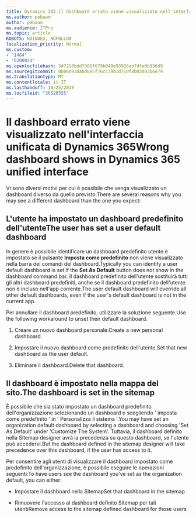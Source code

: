 ```yaml
---
title: Dynamics 365-il dashboard errato viene visualizzato nell'interfaccia unificata di Dynamics 365
ms.author: pebaum
author: pebaum
ms.audience: ITPro
ms.topic: article
ROBOTS: NOINDEX, NOFOLLOW
localization_priority: Normal
ms.custom:
- "1484"
- "6200024"
ms.openlocfilehash: 3d7258bdd7366f679b048e93926ab7dfe0b956d9
ms.sourcegitcommit: 0b06093dabd685f76cc39b1d7c0f8b03883b6e79
ms.translationtype: MT
ms.contentlocale: it-IT
ms.lasthandoff: 10/25/2019
ms.locfileid: "36528555"
---
```

# <a name="wrong-dashboard-shows-in-dynamics-365-unified-interface"></a><span data-ttu-id="789ba-102">Il dashboard errato viene visualizzato nell'interfaccia unificata di Dynamics 365</span><span class="sxs-lookup"><span data-stu-id="789ba-102">Wrong dashboard shows in Dynamics 365 unified interface</span></span>

<span data-ttu-id="789ba-103">Vi sono diversi motivi per cui è possibile che venga visualizzato un dashboard diverso da quello previsto:</span><span class="sxs-lookup"><span data-stu-id="789ba-103">There are several reasons why you may see a different dashboard than the one you expect:</span></span>

## <a name="the-user-has-set-a-user-default-dashboard"></a><span data-ttu-id="789ba-104">L'utente ha impostato un dashboard predefinito dell'utente</span><span class="sxs-lookup"><span data-stu-id="789ba-104">The user has set a user default dashboard</span></span> 

<span data-ttu-id="789ba-105">In genere è possibile identificare un dashboard predefinito utente è impostato se il pulsante **Imposta come predefinito** non viene visualizzato nella barra dei comandi del dashboard.</span><span class="sxs-lookup"><span data-stu-id="789ba-105">Typically you can identify a user default dashboard is set if the **Set As Default** button does not show in the dashboard command bar.</span></span> <span data-ttu-id="789ba-106">Il dashboard predefinito dell'utente sostituirà tutti gli altri dashboard predefiniti, anche se il dashboard predefinito dell'utente non è incluso nell'app corrente.</span><span class="sxs-lookup"><span data-stu-id="789ba-106">The user default dashboard will override all other default dashboards, even if the user's default dashboard is not in the current app.</span></span>

<span data-ttu-id="789ba-107">Per annullare il dashboard predefinito, utilizzare la soluzione seguente.</span><span class="sxs-lookup"><span data-stu-id="789ba-107">Use the following workaround to unset their default dashboard.</span></span>

1. <span data-ttu-id="789ba-108">Creare un nuovo dashboard personale.</span><span class="sxs-lookup"><span data-stu-id="789ba-108">Create a new personal dashboard.</span></span>

2. <span data-ttu-id="789ba-109">Impostare il nuovo dashboard come predefinito dell'utente.</span><span class="sxs-lookup"><span data-stu-id="789ba-109">Set that new dashboard as the user default.</span></span>

3. <span data-ttu-id="789ba-110">Eliminare il dashboard.</span><span class="sxs-lookup"><span data-stu-id="789ba-110">Delete that dashboard.</span></span>

## <a name="the-dashboard-is-set-in-the-sitemap"></a><span data-ttu-id="789ba-111">Il dashboard è impostato nella mappa del sito.</span><span class="sxs-lookup"><span data-stu-id="789ba-111">The dashboard is set in the sitemap</span></span>

<span data-ttu-id="789ba-112">È possibile che sia stato impostato un dashboard predefinito dell'organizzazione selezionando un dashboard e scegliendo ' imposta come predefinito ' in ' Personalizza il sistema '.</span><span class="sxs-lookup"><span data-stu-id="789ba-112">You may have set an organization default dashboard by selecting a dashboard and choosing 'Set As Default' under 'Customize The System'.</span></span> <span data-ttu-id="789ba-113">Tuttavia, il dashboard definito nella Sitemap designer avrà la precedenza su questo dashboard, se l'utente può accedervi.</span><span class="sxs-lookup"><span data-stu-id="789ba-113">But the dashboard defined in the sitemap designer will take precedence over this dashboard, if the user has access to it.</span></span>

<span data-ttu-id="789ba-114">Per consentire agli utenti di visualizzare il dashboard impostato come predefinito dell'organizzazione, è possibile eseguire le operazioni seguenti:</span><span class="sxs-lookup"><span data-stu-id="789ba-114">To have users see the dashboard you've set as the organization default, you can either:</span></span>

* <span data-ttu-id="789ba-115">Impostare il dashboard nella Sitemap</span><span class="sxs-lookup"><span data-stu-id="789ba-115">Set that dashboard in the sitemap</span></span>

* <span data-ttu-id="789ba-116">Rimuovere l'accesso al dashboard definito Sitemap per tali utenti</span><span class="sxs-lookup"><span data-stu-id="789ba-116">Remove access to the sitemap defined dashboard for those users</span></span>
